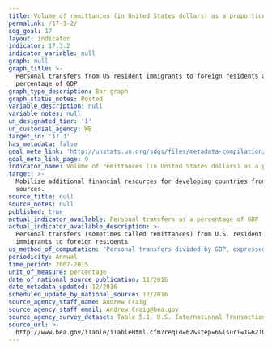 ```yaml
---
title: Volume of remittances (in United States dollars) as a proportion of total GDP
permalink: /17-3-2/
sdg_goal: 17
layout: indicator
indicator: 17.3.2
indicator_variable: null
graph: null
graph_title: >-
  Personal transfers from US resident immigrants to foreign residents as a
  percentage of GDP
graph_type_description: Bar graph
graph_status_notes: Posted
variable_description: null
variable_notes: null
un_designated_tier: '1'
un_custodial_agency: WB
target_id: '17.3'
has_metadata: false
goal_meta_link: 'http://unstats.un.org/sdgs/files/metadata-compilation/Metadata-Goal-17.pdf'
goal_meta_link_page: 9
indicator_name: Volume of remittances (in United States dollars) as a proportion of total GDP
target: >-
  Mobilize additional financial resources for developing countries from multiple
  sources.
source_title: null
source_notes: null
published: true
actual_indicator_available: Personal transfers as a percentage of GDP
actual_indicator_available_description: >-
  Personal transfers (sometimes called remittances) from U.S. resident
  immigrants to foreign residents
us_method_of_computation: 'Personal transfers divided by GDP, expressed as a percentage'
periodicity: Annual
time_period: 2007-2015
unit_of_measure: percentage
date_of_national_source_publication: 11/2016
date_metadata_updated: 12/2016
scheduled_update_by_national_source: 12/2016
source_agency_staff_name: Andrew Craig
source_agency_staff_email: Andrew.Craig@bea.gov
source_agency_survey_dataset: Table 5.1. U.S. International Transactions in Secondary Income
source_url: >-
  http://www.bea.gov/iTable/iTableHtml.cfm?reqid=62&step=6&isuri=1&6210=1&6200=62
---
```

